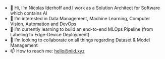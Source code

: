 - 👋 Hi, I’m Nicolas Iderhoff and I work as a Solution Architect for Software which contains AI
- 👀 I’m interested in Data Management, Machine Learning, Computer Vision, Automation and DevOps
- 🌱 I’m currently learning to build an end-to-end MLOps Pipeline (from Labeling to Edge-Device Deployment)
- 💞️ I’m looking to collaborate on all things regarding Dataset & Model Management
- 📫 How to reach me: hello@niid.xyz

<!---
niderhoff/niderhoff is a ✨ special ✨ repository because its `README.md` (this file) appears on your GitHub profile.
You can click the Preview link to take a look at your changes.
--->

